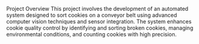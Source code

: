Project Overview
This project involves the development of an automated system designed to sort cookies on a conveyor belt using advanced computer vision techniques and sensor integration. 
The system enhances cookie quality control by identifying and sorting broken cookies, managing environmental conditions, and counting cookies with high precision.
